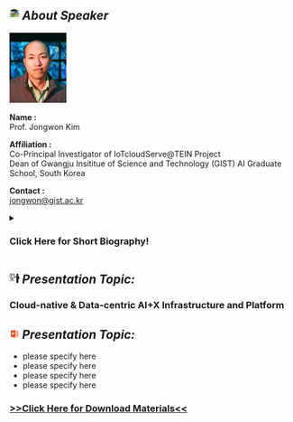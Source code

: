 ## <img width="3.5%" src="/Agenda/picture/biblio.png" /><link rel="stylesheet" type="text/css" media="all" href="./css/logo.css"/> <i class = "fa fa-handshake-p" aria-hidden="true">About Speaker</i> 

<a href="https://nm.gist.ac.kr/?page_id=169">
    <img width="20%" alt="jongwon" src ="/Presentation_program/1_Key_note/picture/prof_jongwon.jpg" />
</a>

**Name :**<br>Prof. Jongwon Kim

**Affiliation :**<br>Co-Principal Investigator of IoTcloudServe@TEIN Project <br> Dean of Gwangju Insititue of Science and Technology (GIST) AI Graduate School, South Korea

**Contact :**<br>jongwon@gist.ac.kr

<details>
    <summary><h3>Click Here for Short Biography!</h3></summary>
    Dr. JongWon Kim received Ph.D. degree in Control and Instrumentation Engineering from Seoul National University, Seoul, Korea, in 1994. In 1994-1999, he was with the Department of Electronics Engineering at the KongJu National University, KongJu, Korea, as an Assistant Professor. From 1997 to 2001, he was visiting the Signal & Image Processing Institute (SIPI) of Electrical Engineering - Systems Department at the University of Southern California, Los Angeles, USA, where he has served as a Research Assistant Professor since Dec. 1998. From Sept. 2001, he has joined Gwangju Institute of Science & Technology (GIST), Gwangju, Korea, where he is now working as the dean of GIST AI Graduate School, which was established late 2019 as one of 5 government-sponsored AI graduate schools in Korea. Also he has been directing GIST SCENT (Super Computing cENTer) and Networked Intelligence lab. (renamed from Networked Computing Systems Lab.), where he has been researching networked system topics under the slogan of “Dynamic composition of AI-inspired cloud-native services employing programmable and virtualized resources”. His recent research interests cover diverse topics such as software-defined networking (SDN) and cloud computing for Future Internet testbed and smart media-centric services employing heterogeneous nodes. Around these topics, he has co-authored more than 400 technical publications in academic journals and conferences. Dr. Kim is the senior member of IEEE, and the members of ACM, SPIE, KICS, IEEK, KIISE, and KIPS. He has been serving and served as the editorial board member of Elsevier JVIS, Elsevier ICT Express, KIISE, KIPS, and KICS Journals. He has served as various committee members (Conference/WS co-chairs, TPC co-chairs and members) of international and domestic conferences/workshops of IEEE, ACM, SPIE, and others. Also, he has/had been involved with several domestic and international working group activities based on the global R&E networks, including Technology Area director, HDTV and Cloud WG chairs of APAN (Asia-Pacific Advance Network), Forum chair and Testbed WG chair of FIF (Future Internet Forum in Korea), and Steering Group member of AsiaFI (Asia Future Internet).
</details>

## <img width="3.5%" src="/Agenda/picture/present.png" /><link rel="stylesheet" type="text/css" media="all" href="./css/logo.css"/> <i class = "fa fa-handshake-p" aria-hidden="true">Presentation Topic:</i>
<h3> Cloud-native & Data-centric AI+X Infrastructure and Platform</h3>

## <img width="3.5%" src="/Agenda/picture/material.png" /><link rel="stylesheet" type="text/css" media="all" href="./css/logo.css"/> <i class = "fa fa-handshake-p" aria-hidden="true">Presentation Topic:</i>
- please specify here <br>
- please specify here <br>
- please specify here <br>
- please specify here <br>
<h3><a href="/presentation_meterial">>>Click Here for Download Materials<<</a></h3>